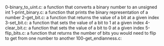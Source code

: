 0-binary_to_uint.c: a function that converts a binary number to an unsigned int
1-print_binary.c: a function that prints the binary representation of a number
2-get_bit.c: a function that returns the value of a bit at a given index
3-set_bit.c: a function that sets the value of a bit to 1 at a given index
4-clear_bit.c: a function that sets the value of a bit to 0 at a given index
5-flip_bits.c: a function that returns the number of bits you would need to flip to get from one number to another
100-get_endianness.c: 
